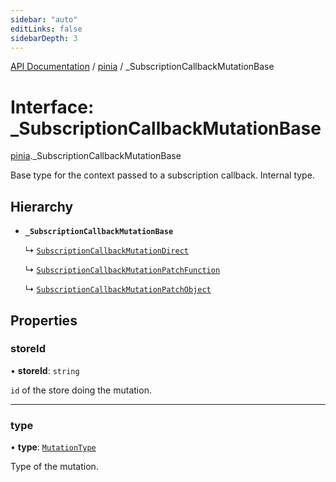 ```yaml
---
sidebar: "auto"
editLinks: false
sidebarDepth: 3
---
```


[API Documentation](../../../index.md) / [pinia](../index.md) / \_SubscriptionCallbackMutationBase

# Interface: \_SubscriptionCallbackMutationBase

[pinia](../index.md)._SubscriptionCallbackMutationBase

Base type for the context passed to a subscription callback. Internal type.

## Hierarchy

- **`_SubscriptionCallbackMutationBase`**

  ↳ [`SubscriptionCallbackMutationDirect`](SubscriptionCallbackMutationDirect.md)

  ↳ [`SubscriptionCallbackMutationPatchFunction`](SubscriptionCallbackMutationPatchFunction.md)

  ↳ [`SubscriptionCallbackMutationPatchObject`](SubscriptionCallbackMutationPatchObject.md)

## Properties

### storeId

• **storeId**: `string`

`id` of the store doing the mutation.

___

### type

• **type**: [`MutationType`](../enums/MutationType.md)

Type of the mutation.
